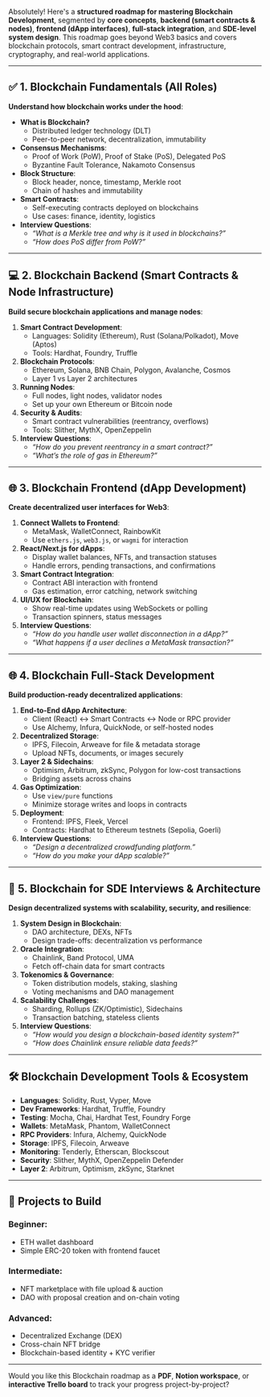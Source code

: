 Absolutely! Here's a **structured roadmap for mastering Blockchain Development**, segmented by **core concepts**, **backend (smart contracts & nodes)**, **frontend (dApp interfaces)**, **full-stack integration**, and **SDE-level system design**. This roadmap goes beyond Web3 basics and covers blockchain protocols, smart contract development, infrastructure, cryptography, and real-world applications.

---

## ✅ **1. Blockchain Fundamentals (All Roles)**  
**Understand how blockchain works under the hood**:  
- **What is Blockchain?**
  - Distributed ledger technology (DLT)  
  - Peer-to-peer network, decentralization, immutability  
- **Consensus Mechanisms**:
  - Proof of Work (PoW), Proof of Stake (PoS), Delegated PoS  
  - Byzantine Fault Tolerance, Nakamoto Consensus
- **Block Structure**:
  - Block header, nonce, timestamp, Merkle root  
  - Chain of hashes and immutability
- **Smart Contracts**:
  - Self-executing contracts deployed on blockchains  
  - Use cases: finance, identity, logistics
- **Interview Questions**:
  - *“What is a Merkle tree and why is it used in blockchains?”*  
  - *“How does PoS differ from PoW?”*

---

## 💻 **2. Blockchain Backend (Smart Contracts & Node Infrastructure)**  
**Build secure blockchain applications and manage nodes**:  
1. **Smart Contract Development**:
   - Languages: Solidity (Ethereum), Rust (Solana/Polkadot), Move (Aptos)  
   - Tools: Hardhat, Foundry, Truffle
2. **Blockchain Protocols**:
   - Ethereum, Solana, BNB Chain, Polygon, Avalanche, Cosmos  
   - Layer 1 vs Layer 2 architectures
3. **Running Nodes**:
   - Full nodes, light nodes, validator nodes  
   - Set up your own Ethereum or Bitcoin node
4. **Security & Audits**:
   - Smart contract vulnerabilities (reentrancy, overflows)  
   - Tools: Slither, MythX, OpenZeppelin
5. **Interview Questions**:
   - *“How do you prevent reentrancy in a smart contract?”*  
   - *“What’s the role of gas in Ethereum?”*

---

## 🌐 **3. Blockchain Frontend (dApp Development)**  
**Create decentralized user interfaces for Web3**:  
1. **Connect Wallets to Frontend**:
   - MetaMask, WalletConnect, RainbowKit  
   - Use `ethers.js`, `web3.js`, or `wagmi` for interaction
2. **React/Next.js for dApps**:
   - Display wallet balances, NFTs, and transaction statuses  
   - Handle errors, pending transactions, and confirmations
3. **Smart Contract Integration**:
   - Contract ABI interaction with frontend  
   - Gas estimation, error catching, network switching
4. **UI/UX for Blockchain**:
   - Show real-time updates using WebSockets or polling  
   - Transaction spinners, status messages
5. **Interview Questions**:
   - *“How do you handle user wallet disconnection in a dApp?”*  
   - *“What happens if a user declines a MetaMask transaction?”*

---

## 🌐 **4. Blockchain Full-Stack Development**  
**Build production-ready decentralized applications**:  
1. **End-to-End dApp Architecture**:
   - Client (React) ↔ Smart Contracts ↔ Node or RPC provider  
   - Use Alchemy, Infura, QuickNode, or self-hosted nodes
2. **Decentralized Storage**:
   - IPFS, Filecoin, Arweave for file & metadata storage  
   - Upload NFTs, documents, or images securely
3. **Layer 2 & Sidechains**:
   - Optimism, Arbitrum, zkSync, Polygon for low-cost transactions  
   - Bridging assets across chains
4. **Gas Optimization**:
   - Use `view/pure` functions  
   - Minimize storage writes and loops in contracts
5. **Deployment**:
   - Frontend: IPFS, Fleek, Vercel  
   - Contracts: Hardhat to Ethereum testnets (Sepolia, Goerli)
6. **Interview Questions**:
   - *“Design a decentralized crowdfunding platform.”*  
   - *“How do you make your dApp scalable?”*

---

## 🧠 **5. Blockchain for SDE Interviews & Architecture**  
**Design decentralized systems with scalability, security, and resilience**:  
1. **System Design in Blockchain**:
   - DAO architecture, DEXs, NFTs  
   - Design trade-offs: decentralization vs performance
2. **Oracle Integration**:
   - Chainlink, Band Protocol, UMA  
   - Fetch off-chain data for smart contracts
3. **Tokenomics & Governance**:
   - Token distribution models, staking, slashing  
   - Voting mechanisms and DAO management
4. **Scalability Challenges**:
   - Sharding, Rollups (ZK/Optimistic), Sidechains  
   - Transaction batching, stateless clients
5. **Interview Questions**:
   - *“How would you design a blockchain-based identity system?”*  
   - *“How does Chainlink ensure reliable data feeds?”*

---

## 🛠️ **Blockchain Development Tools & Ecosystem**
- **Languages**: Solidity, Rust, Vyper, Move  
- **Dev Frameworks**: Hardhat, Truffle, Foundry  
- **Testing**: Mocha, Chai, Hardhat Test, Foundry Forge  
- **Wallets**: MetaMask, Phantom, WalletConnect  
- **RPC Providers**: Infura, Alchemy, QuickNode  
- **Storage**: IPFS, Filecoin, Arweave  
- **Monitoring**: Tenderly, Etherscan, Blockscout  
- **Security**: Slither, MythX, OpenZeppelin Defender  
- **Layer 2**: Arbitrum, Optimism, zkSync, Starknet

---

## 🚀 **Projects to Build**
### Beginner:
- ETH wallet dashboard  
- Simple ERC-20 token with frontend faucet

### Intermediate:
- NFT marketplace with file upload & auction  
- DAO with proposal creation and on-chain voting

### Advanced:
- Decentralized Exchange (DEX)  
- Cross-chain NFT bridge  
- Blockchain-based identity + KYC verifier

---

Would you like this Blockchain roadmap as a **PDF**, **Notion workspace**, or **interactive Trello board** to track your progress project-by-project?